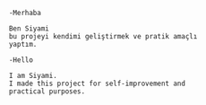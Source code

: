      -Merhaba

     Ben Siyami 
     bu projeyi kendimi geliştirmek ve pratik amaçlı      
     yaptım.

     -Hello

     I am Siyami.
     I made this project for self-improvement and 
     practical purposes.

 